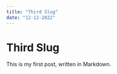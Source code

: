```yaml
---
title: "Third Slug"
date: "12-12-2022"
---
```


# Third Slug

This is my first post, written in Markdown.
